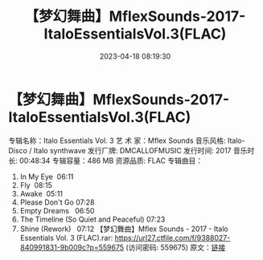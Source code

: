 ﻿---
title: 【梦幻舞曲】MflexSounds-2017-ItaloEssentialsVol.3(FLAC)
date: 2023-04-18 08:19:30
categories: 交谊舞曲、电音DJ舞曲
tags: 流行舞曲
---
# 【梦幻舞曲】MflexSounds-2017-ItaloEssentialsVol.3(FLAC)

专辑名称：Italo Essentials Vol. 3
艺 术 家：Mflex Sounds
音乐风格: Italo-Disco / Italo synthwave
发行厂牌: DMCALLOFMUSIC
发行时间: 2017
音乐时长: 00:48:34
专辑容量：486 MB
资源品质: FLAC
专辑曲目：
01. In My Eye  06:11
02. Fly  08:15
03. Awake  05:11
04. Please Don't Go
07:28
05. Empty Dreams   06:50
06. The Timeline (So Quiet and Peaceful)
07:23
07. Shine (Rework)   07:12
【梦幻舞曲】Mflex Sounds - 2017 - Italo Essentials Vol. 3 (FLAC).rar:
https://url27.ctfile.com/f/9388027-840991831-9b009c?p=559675
(访问密码: 559675)
原文：[链接](https://blog.sina.com.cn/s/blog_1647c7e76010311ho.html)